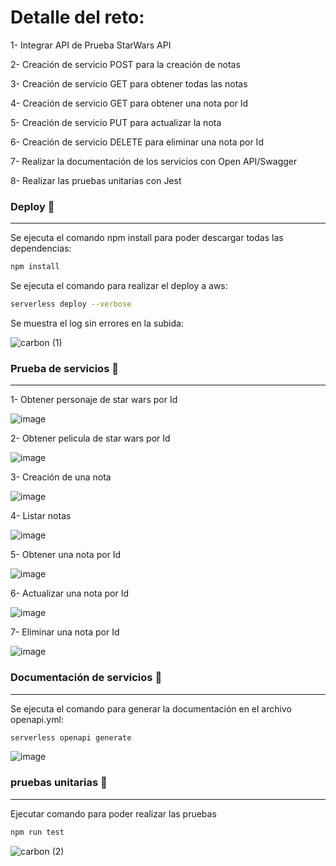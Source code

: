 <!--
title: 'Reto técnico'
description: 'Para el presente reto se realizó el desarrollo de una API en node js. con el framework Serverless con AWS '
layout: Doc
framework: v3
platform: AWS
language: nodeJS
priority: 1
authorLink: 'https://github.com/saulApp/serverless-challenge'
authorName: 'Saul Aranda Chavez.'
-->


# Detalle del reto:

1- Integrar API de Prueba StarWars API

2- Creación de servicio POST para la creación de notas 

3- Creación de servicio GET para obtener todas las notas

4- Creación de servicio GET para obtener una nota por Id

5- Creación de servicio PUT para actualizar la nota

6- Creación de servicio DELETE para eliminar una nota por Id

7- Realizar la documentación de los servicios con Open API/Swagger

8- Realizar las pruebas unitarias con Jest


### Deploy :runner:
---

Se ejecuta el comando npm install para poder descargar todas las dependencias:

```bash
npm install
```

Se ejecuta el comando para realizar el deploy a aws:

```bash
serverless deploy --verbose
```

Se muestra el log sin errores en la subida: 

![carbon (1)](https://user-images.githubusercontent.com/44443381/172071399-3bb1041b-a288-47aa-82a8-16879b748be8.png)


### Prueba de servicios 🚀
---

1- Obtener personaje de star wars por Id

![image](https://user-images.githubusercontent.com/44443381/172071535-55cacf48-fc7e-441d-83e3-ca29ff1c12ea.png)

2- Obtener pelicula de star wars por Id

![image](https://user-images.githubusercontent.com/44443381/172081179-e5ce0f37-1561-4a6a-af00-ff654c98a87a.png)

3- Creación de una nota

![image](https://user-images.githubusercontent.com/44443381/172071746-677057f7-51eb-47fd-a031-92a0c27088b2.png)

4- Listar notas

![image](https://user-images.githubusercontent.com/44443381/172071667-8ceefe6e-1a02-456c-a15f-59c19bf1bd0d.png)

5- Obtener una nota por Id

![image](https://user-images.githubusercontent.com/44443381/172071699-f4067fea-7f0e-4019-b2f5-ae7ca984fc0b.png)

6- Actualizar una nota por Id

![image](https://user-images.githubusercontent.com/44443381/172071719-c635ac65-b3e9-4ea3-a807-d0aae252a13f.png)

7- Eliminar una nota por Id

![image](https://user-images.githubusercontent.com/44443381/172071729-04275f6d-e145-4f47-ab5d-c8497231db4d.png)

### Documentación de servicios :memo:
---

Se ejecuta el comando para generar la documentación en el archivo openapi.yml:

```bash
serverless openapi generate
```

![image](https://user-images.githubusercontent.com/44443381/172071845-6371fba5-2c57-4f28-8f73-3b522c5c8480.png)

### pruebas unitarias 🚀
---

Ejecutar comando para poder realizar las pruebas

```bash
npm run test
```

![carbon (2)](https://user-images.githubusercontent.com/44443381/172080929-5f9186c6-6cf7-4ddc-b10a-f2695ea67e17.png)



